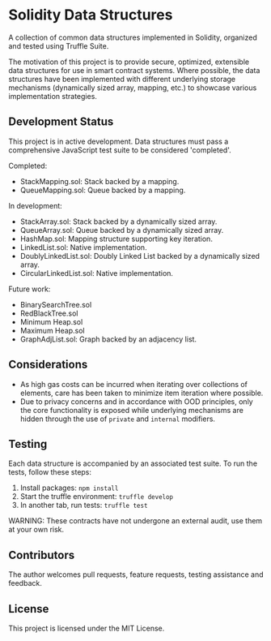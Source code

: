 # Solidity Data Structures

A collection of common data structures implemented in Solidity, organized and tested using Truffle Suite.

The motivation of this project is to provide secure, optimized, extensible data structures for use in smart contract systems. Where possible, the data structures have been implemented with different underlying storage mechanisms (dynamically sized array, mapping, etc.) to showcase various implementation strategies.

## Development Status

This project is in active development.
Data structures must pass a comprehensive JavaScript test suite to be considered 'completed'.

Completed:
- StackMapping.sol: Stack backed by a mapping.
- QueueMapping.sol: Queue backed by a mapping.

In development:
- StackArray.sol: Stack backed by a dynamically sized array.
- QueueArray.sol: Queue backed by a dynamically sized array.
- HashMap.sol: Mapping structure supporting key iteration.
- LinkedList.sol: Native implementation.
- DoublyLinkedList.sol: Doubly Linked List backed by a dynamically sized array.
- CircularLinkedList.sol: Native implementation.

Future work:
- BinarySearchTree.sol
- RedBlackTree.sol
- Minimum Heap.sol
- Maximum Heap.sol
- GraphAdjList.sol: Graph backed by an adjacency list.

## Considerations

- As high gas costs can be incurred when iterating over collections of elements, care has been taken to minimize item iteration where possible.
- Due to privacy concerns and in accordance with OOD principles, only the core functionality is exposed while underlying mechanisms are hidden through the use of `private` and `internal` modifiers.


## Testing

Each data structure is accompanied by an associated test suite. To run the tests, follow these steps:

1. Install packages: `npm install`
2. Start the truffle environment: `truffle develop`
3. In another tab, run tests: `truffle test`

WARNING: These contracts have not undergone an external audit, use them at your own risk.

## Contributors

The author welcomes pull requests, feature requests, testing assistance and feedback.

## License

This project is licensed under the MIT License.

